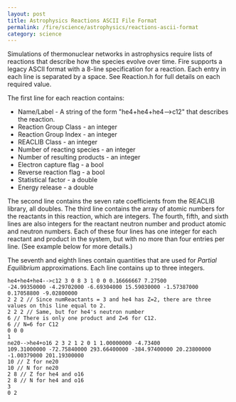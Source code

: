 ```yaml
---
layout: post
title: Astrophysics Reactions ASCII File Format
permalink: /fire/science/astrophysics/reactions-ascii-format
category: science
---
```


Simulations of thermonuclear networks in astrophysics require lists of reactions that describe how the species evolve over time. Fire supports a legacy ASCII format with a 8-line specification for a reaction. Each entry
in each line is separated by a space. See Reaction.h for full details on each required value.

The first line for each reaction contains:
* Name/Label - A string of the form "he4+he4+he4-->c12" that describes the 
reaction.
* Reaction Group Class - an integer
* Reaction Group Index - an integer
* REACLIB Class - an integer
* Number of reacting species - an integer
* Number of resulting products - an integer
* Electron capture flag - a bool
* Reverse reaction flag - a bool
* Statistical factor - a double
* Energy release - a double

The second line contains the seven rate coefficients from the REACLIB library, all doubles. The third line contains the array of atomic numbers for the reactants in this reaction, which are integers. The fourth, fifth, and sixth lines are also integers for the reactant neutron number and product atomic and neutron numbers. Each of these four lines has one integer for each reactant and product in the
system, but with no more than four entries per line. (See example below for more details.)

The seventh and eighth lines contain quantities that are used for *Partial Equilibrium* approximations.
Each line contains up to three integers.

```
he4+he4+he4-->c12 3 0 8 3 1 0 0 0.16666667 7.27500
-24.99350000 -4.29702000 -6.69304000 15.59030000 -1.57387000 0.17058800 -9.02800000
2 2 2 // Since numReactants = 3 and he4 has Z=2, there are three values on this line equal to 2.
2 2 2 // Same, but for he4's neutron number
6 // There is only one product and Z=6 for C12.
6 // N=6 for C12
0 0 0 
1 
ne20-->he4+o16 2 3 2 1 2 0 1 1.00000000 -4.73400
109.31000000 -72.75840000 293.66400000 -384.97400000 20.23800000 -1.00379000 201.19300000
10 // Z for ne20
10 // N for ne20
2 8 // Z for he4 and o16
2 8 // N for he4 and o16
3 
0 2 
```